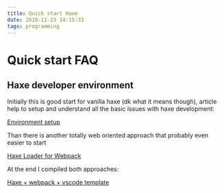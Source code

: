 ```yaml
---
title: Quick start Haxe 
date: 2018-11-23 14:15:33
tags: programming
---
```


# Quick start FAQ

## Haxe developer environment

Initially this is good start for vanilla haxe (dk what it means though), article help to setup and understand all the basic issues with haxe development:

[Environment setup](https://www.koonsolo.com/news/haxe-development-environment-setup/)

Than there is another totally web oriented approach that probably even easier to start

[Haxe Loader for Webpack](https://github.com/jasononeil/webpack-haxe-loader)

At the end I compiled both approaches:

[Haxe + webpack + vscode template](https://github.com/WishMasterGit/haxe-webpack-vscode-template)